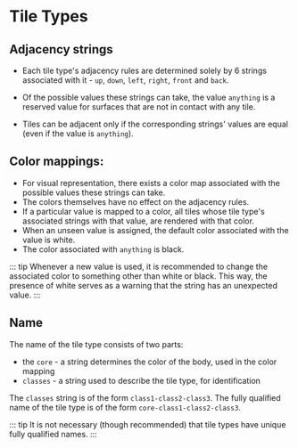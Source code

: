# Tile Types

## Adjacency strings

- Each tile type's adjacency rules are determined solely by 6 strings associated with it - `up`, `down`, `left`, `right`, `front` and `back`. 
 
- Of the possible values these strings can take, the value `anything` is a reserved value for surfaces that are not in contact with any tile.

- Tiles can be adjacent only if the corresponding strings' values are equal (even if the value is `anything`).

## Color mappings:

- For visual representation, there exists a color map associated with the possible values these strings can take.
- The colors themselves have no effect on the adjacency rules.
- If a particular value is mapped to a color, all tiles whose tile type's associated strings with that value, are rendered with that color.
- When an unseen value is assigned, the default color associated with the value is white.
- The color associated with `anything` is black.

::: tip
Whenever a new value is used, it is recommended to change the associated color to something other than white or black. This way, the presence of white serves as a warning that the string has an unexpected value.
:::

## Name

The name of the tile type consists of two parts:

- the `core` - a string determines the color of the body, used in the color mapping
- `classes` - a string used to describe the tile type, for identification

The `classes` string is of the form `class1-class2-class3`. The fully qualified name of the tile type is of the form `core-class1-class2-class3`.

::: tip
It is not necessary (though recommended) that tile types have unique fully qualified names.
:::
